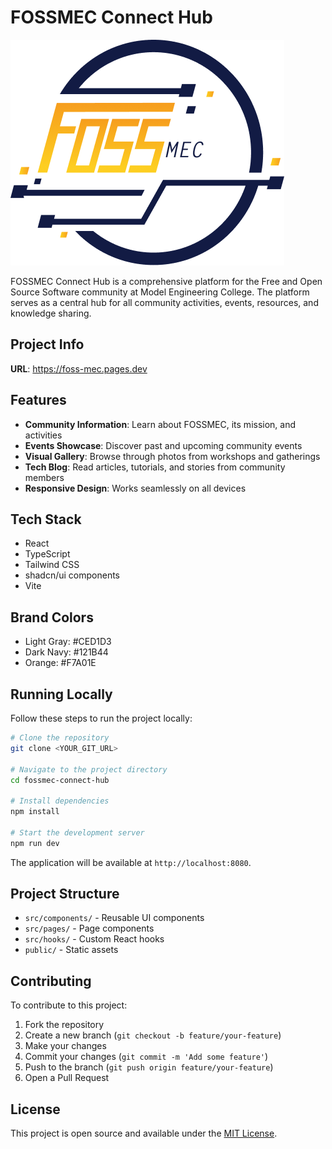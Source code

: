 
# FOSSMEC Connect Hub

![FOSSMEC Logo](/public/uploads/logo.png)

FOSSMEC Connect Hub is a comprehensive platform for the Free and Open Source Software community at Model Engineering College. The platform serves as a central hub for all community activities, events, resources, and knowledge sharing.

## Project Info

**URL**: https://foss-mec.pages.dev

## Features

- **Community Information**: Learn about FOSSMEC, its mission, and activities
- **Events Showcase**: Discover past and upcoming community events
- **Visual Gallery**: Browse through photos from workshops and gatherings
- **Tech Blog**: Read articles, tutorials, and stories from community members
- **Responsive Design**: Works seamlessly on all devices

## Tech Stack

- React
- TypeScript
- Tailwind CSS
- shadcn/ui components
- Vite

## Brand Colors
- Light Gray: #CED1D3
- Dark Navy: #121B44
- Orange: #F7A01E

## Running Locally

Follow these steps to run the project locally:

```sh
# Clone the repository
git clone <YOUR_GIT_URL>

# Navigate to the project directory
cd fossmec-connect-hub

# Install dependencies
npm install

# Start the development server
npm run dev
```

The application will be available at `http://localhost:8080`.

## Project Structure

- `src/components/` - Reusable UI components
- `src/pages/` - Page components
- `src/hooks/` - Custom React hooks
- `public/` - Static assets

## Contributing

To contribute to this project:

1. Fork the repository
2. Create a new branch (`git checkout -b feature/your-feature`)
3. Make your changes
4. Commit your changes (`git commit -m 'Add some feature'`)
5. Push to the branch (`git push origin feature/your-feature`)
6. Open a Pull Request

## License

This project is open source and available under the [MIT License](LICENSE).
